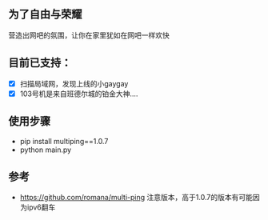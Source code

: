 ## 为了自由与荣耀
营造出网吧的氛围，让你在家里犹如在网吧一样欢快


## 目前已支持：
- [X] 扫描局域网，发现上线的小gaygay
- [X] 103号机是来自班德尔城的铂金大神....

## 使用步骤
- pip install multiping==1.0.7
- python main.py

## 参考
- https://github.com/romana/multi-ping 注意版本，高于1.0.7的版本有可能因为ipv6翻车
